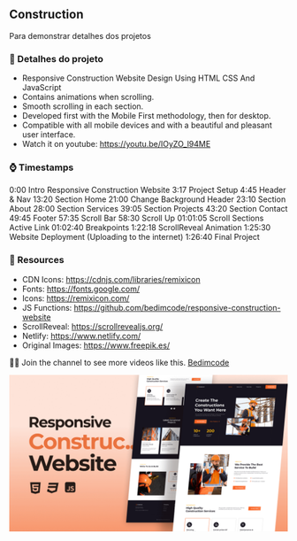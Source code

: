 ## Construction

Para demonstrar detalhes dos projetos

### 🔗 Detalhes do projeto

- Responsive Construction Website Design Using HTML CSS And JavaScript
- Contains animations when scrolling.
- Smooth scrolling in each section.
- Developed first with the Mobile First methodology, then for desktop.
- Compatible with all mobile devices and with a beautiful and pleasant user interface.
- Watch it on youtube: https://youtu.be/IOyZO_l94ME 

### ⌚ Timestamps

0:00 Intro Responsive Construction Website
3:17 Project Setup
4:45 Header & Nav
13:20 Section Home
21:00 Change Background Header
23:10 Section About
28:00 Section Services
39:05 Section Projects
43:20 Section Contact
49:45 Footer
57:35 Scroll Bar
58:30 Scroll Up
01:01:05 Scroll Sections Active Link
01:02:40 Breakpoints
1:22:18 ScrollReveal Animation
1:25:30 Website Deployment (Uploading to the internet)
1:26:40 Final Project

### 🔗 Resources

- CDN Icons: https://cdnjs.com/libraries/remixicon
- Fonts: https://fonts.google.com/
- Icons: https://remixicon.com/
- JS Functions: https://github.com/bedimcode/responsive-construction-website
- ScrollReveal: https://scrollrevealjs.org/
- Netlify: https://www.netlify.com/
- Original Images: https://www.freepik.es/

💙💙 Join the channel to see more videos like this. [Bedimcode](https://www.youtube.com/@Bedimcode)

![preview img](/preview.png)


